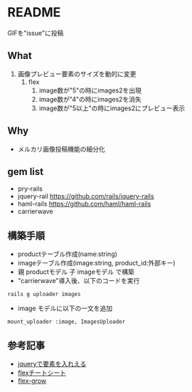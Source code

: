 # README
GIFを"issue"に投稿
## What
1. 画像プレビュー要素のサイズを動的に変更
    1. flex
        1. image数が"5"の時にimages2を出現
        1. image数が"4"の時にimages2を消失
        1. image数が"5以上"の時にimages2にプレビュー表示

## Why
* メルカリ画像投稿機能の細分化

## gem list
* pry-rails
* jquery-rail https://github.com/rails/jquery-rails
* haml-rails https://github.com/haml/haml-rails
* carrierwave

## 構築手順
* productテーブル作成(name:string)
* imageテーブル作成(image:string, product_id:外部キー)
* 親 productモデル 子 imageモデル で構築
* "carrierwave"導入後、以下のコードを実行

```
rails g uploader images
```
* image モデルに以下の一文を追加

```
mount_uploader :image, ImagesUploader
```

## 参考記事
* [jqueryで要素を入れえる](https://www.aiship.jp/knowhow/archives/27837)
* [flexチートシート](https://www.webcreatorbox.com/tech/css-flexbox-cheat-sheet)
* [flex-grow](https://developer.mozilla.org/ja/docs/Web/CSS/flex-grow)